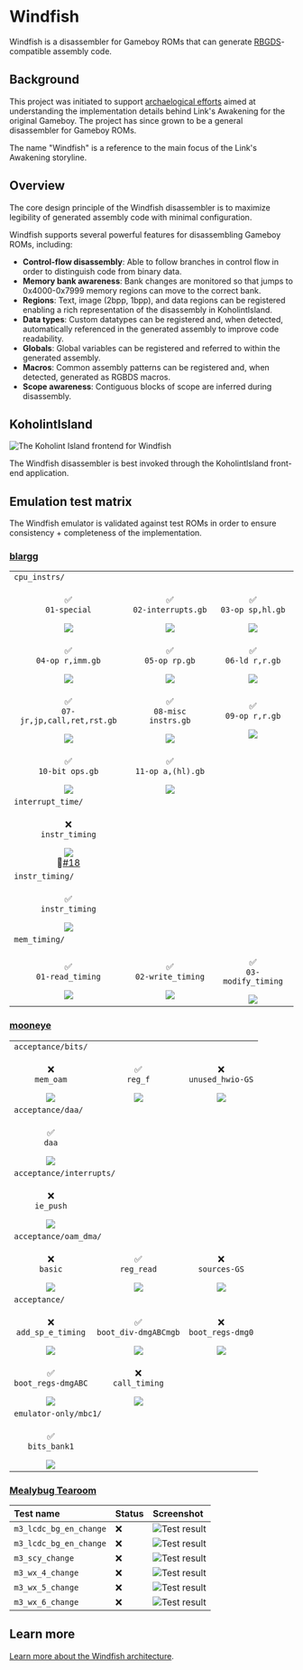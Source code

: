 # Windfish

Windfish is a disassembler for Gameboy ROMs that can generate [RBGDS](https://github.com/gbdev/rgbds)-compatible assembly code.

## Background

This project was initiated to support [archaelogical efforts](https://kemenaran.winosx.com/posts/category-disassembling-links-awakening) aimed at understanding the implementation details behind Link's Awakening for the original Gameboy. The project has since grown to be a general disassembler for Gameboy ROMs.

The name "Windfish" is a reference to the main focus of the Link's Awakening storyline.

## Overview

The core design principle of the Windfish disassembler is to maximize legibility of generated assembly code with minimal configuration.

Windfish supports several powerful features for disassembling Gameboy ROMs, including:

- **Control-flow disassembly**: Able to follow branches in control flow in order to distinguish code from binary data.
- **Memory bank awareness**: Bank changes are monitored so that jumps to 0x4000-0x7999 memory regions can move to the correct bank.
- **Regions**: Text, image (2bpp, 1bpp), and data regions can be registered enabling a rich representation of the disassembly in KoholintIsland. 
- **Data types**: Custom datatypes can be registered and, when detected, automatically referenced in the generated assembly to improve code readability.
- **Globals**: Global variables can be registered and referred to within the generated assembly.
- **Macros**: Common assembly patterns can be registered and, when detected, generated as RGBDS macros.
- **Scope awareness**: Contiguous blocks of scope are inferred during disassembly.

## KoholintIsland

![The Koholint Island frontend for Windfish](docs/koholintisland.png)

The Windfish disassembler is best invoked through the KoholintIsland front-end application.

## Emulation test matrix

The Windfish emulator is validated against test ROMs in order to ensure consistency + completeness of the implementation.

### [blargg](https://gbdev.gg8.se/files/roms/blargg-gb-tests/)

<table>
<tr>
<td colspan="3"><code>cpu_instrs/</code></td>
</tr>
<tr>
<td align="center"><p>✅<br/><code>01-special</code></p><img src="lib/Tests/ROMTests/Resources/blargg/cpu_instrs/individual/01-special.png"></td>
<td align="center"><p>✅<br/><code>02-interrupts.gb</code></p><img src="lib/Tests/ROMTests/Resources/blargg/cpu_instrs/individual/02-interrupts.png"></td>
<td align="center"><p>✅<br/><code>03-op sp,hl.gb</code></p><img src="lib/Tests/ROMTests/Resources/blargg/cpu_instrs/individual/03-op%20sp,hl.png"></td>
</tr><tr>
<td align="center"><p>✅<br/><code>04-op r,imm.gb</code></p><img src="lib/Tests/ROMTests/Resources/blargg/cpu_instrs/individual/04-op%20r,imm.png"></td>
<td align="center"><p>✅<br/><code>05-op rp.gb</code></p><img src="lib/Tests/ROMTests/Resources/blargg/cpu_instrs/individual/05-op%20rp.png"></td>
<td align="center"><p>✅<br/><code>06-ld r,r.gb</code></p><img src="lib/Tests/ROMTests/Resources/blargg/cpu_instrs/individual/06-ld%20r,r.png"></td>
</tr><tr>
<td align="center"><p>✅<br/><code>07-jr,jp,call,ret,rst.gb</code></p><img src="lib/Tests/ROMTests/Resources/blargg/cpu_instrs/individual/07-jr,jp,call,ret,rst.png"></td>
<td align="center"><p>✅<br/><code>08-misc instrs.gb</code></p><img src="lib/Tests/ROMTests/Resources/blargg/cpu_instrs/individual/08-misc%20instrs.png"></td>
<td align="center"><p>✅<br/><code>09-op r,r.gb</code></p><img src="lib/Tests/ROMTests/Resources/blargg/cpu_instrs/individual/09-op%20r,r.png"></td>
</tr><tr>
<td align="center"><p>✅<br/><code>10-bit ops.gb</code></p><img src="lib/Tests/ROMTests/Resources/blargg/cpu_instrs/individual/10-bit%20ops.png"></td>
<td align="center"><p>✅<br/><code>11-op a,(hl).gb</code></p><img src="lib/Tests/ROMTests/Resources/blargg/cpu_instrs/individual/11-op%20a,(hl).png"></td>
</tr><tr>
<td colspan="3"><code>interrupt_time/</code></td>
</tr><tr>
<td align="center"><p>❌<br/><code>instr_timing</code></p><img src="lib/Tests/ROMTests/Resources/blargg/interrupt_time/interrupt_time.png"><br/>🐞<a href="https://github.com/jverkoey/windfish/issues/18">#18</a></td>
</tr><tr>
<td colspan="3"><code>instr_timing/</code></td>
</tr><tr>
<td align="center"><p>✅<br/><code>instr_timing</code></p><img src="lib/Tests/ROMTests/Resources/blargg/instr_timing/instr_timing.png"></td>
</tr><tr>
<td colspan="3"><code>mem_timing/</code></td>
</tr><tr>
<td align="center"><p>✅<br/><code>01-read_timing</code></p><img src="lib/Tests/ROMTests/Resources/blargg/mem_timing/individual/01-read_timing.png"></td>
<td align="center"><p>✅<br/><code>02-write_timing</code></p><img src="lib/Tests/ROMTests/Resources/blargg/mem_timing/individual/02-write_timing.png"></td>
<td align="center"><p>✅<br/><code>03-modify_timing</code></p><img src="lib/Tests/ROMTests/Resources/blargg/mem_timing/individual/03-modify_timing.png"></td>
</tr>
</table>

### [mooneye](https://github.com/Gekkio/mooneye-gb/)

<table>
<tr>
<td colspan="3"><code>acceptance/bits/</code></td>
</tr><tr>
<td align="center"><p>❌<br/><code>mem_oam</code></p><img src="lib/Tests/ROMTests/Resources/mooneye/acceptance/bits/mem_oam.png"></td>
<td align="center"><p>✅<br/><code>reg_f</code></p><img src="lib/Tests/ROMTests/Resources/mooneye/acceptance/bits/reg_f.png"></td>
<td align="center"><p>❌<br/><code>unused_hwio-GS</code></p><img src="lib/Tests/ROMTests/Resources/mooneye/acceptance/bits/unused_hwio-GS.png"></td>
</tr><tr>
<td colspan="3"><code>acceptance/daa/</code></td>
</tr><tr>
<td align="center"><p>✅<br/><code>daa</code></p><img src="lib/Tests/ROMTests/Resources/mooneye/acceptance/instr/daa.png"></td>
</tr><tr>
<td colspan="3"><code>acceptance/interrupts/</code></td>
</tr><tr>
<td align="center"><p>❌<br/><code>ie_push</code></p><img src="lib/Tests/ROMTests/Resources/mooneye/acceptance/interrupts/ie_push.png"></td>
</tr><tr>
<td colspan="3"><code>acceptance/oam_dma/</code></td>
</tr><tr>
<td align="center"><p>❌<br/><code>basic</code></p><img src="lib/Tests/ROMTests/Resources/mooneye/acceptance/oam_dma/basic.png"></td>
<td align="center"><p>✅<br/><code>reg_read</code></p><img src="lib/Tests/ROMTests/Resources/mooneye/acceptance/oam_dma/reg_read.png"></td>
<td align="center"><p>❌<br/><code>sources-GS</code></p><img src="lib/Tests/ROMTests/Resources/mooneye/acceptance/oam_dma/sources-GS.png"></td>
</tr><tr>
<td colspan="3"><code>acceptance/</code></td>
</tr><tr>
<td align="center"><p>❌<br/><code>add_sp_e_timing</code></p><img src="lib/Tests/ROMTests/Resources/mooneye/acceptance/add_sp_e_timing.png"></td>
<td align="center"><p>✅<br/><code>boot_div-dmgABCmgb</code></p><img src="lib/Tests/ROMTests/Resources/mooneye/acceptance/boot_div-dmgABCmgb.png"></td>
<td align="center"><p>❌<br/><code>boot_regs-dmg0</code></p><img src="lib/Tests/ROMTests/Resources/mooneye/acceptance/boot_regs-dmg0.png"></td>
</tr><tr>
<td align="center"><p>✅<br/><code>boot_regs-dmgABC</code></p><img src="lib/Tests/ROMTests/Resources/mooneye/acceptance/boot_regs-dmgABC.png"></td>
<td align="center"><p>❌<br/><code>call_timing</code></p><img src="lib/Tests/ROMTests/Resources/mooneye/acceptance/call_timing.png"></td>
</tr><tr>
<td colspan="3"><code>emulator-only/mbc1/</code></td>
</tr><tr>
<td align="center"><p>✅<br/><code>bits_bank1</code></p><img src="lib/Tests/ROMTests/Resources/mooneye/emulator-only/mbc1/bits_bank1.png"></td>
</table>

### [Mealybug Tearoom](https://github.com/mattcurrie/mealybug-tearoom-tests)

| Test name | Status | Screenshot |
|:-----|:--------|:----|
| `m3_lcdc_bg_en_change` | ❌ | ![Test result](lib/Tests/ROMTests/Resources/mealybug-tearoom/m3_lcdc_bg_en_change.png) |
| `m3_lcdc_bg_en_change` | ❌ | ![Test result](lib/Tests/ROMTests/Resources/mealybug-tearoom/m3_lcdc_bg_en_change.png) |
| `m3_scy_change` | ❌ | ![Test result](lib/Tests/ROMTests/Resources/mealybug-tearoom/m3_scy_change.png) |
| `m3_wx_4_change` | ❌ | ![Test result](lib/Tests/ROMTests/Resources/mealybug-tearoom/m3_wx_4_change.png) |
| `m3_wx_5_change` | ❌ | ![Test result](lib/Tests/ROMTests/Resources/mealybug-tearoom/m3_wx_5_change.png) |
| `m3_wx_6_change` | ❌ | ![Test result](lib/Tests/ROMTests/Resources/mealybug-tearoom/m3_wx_6_change.png) |

## Learn more

[Learn more about the Windfish architecture](lib/README.md).
